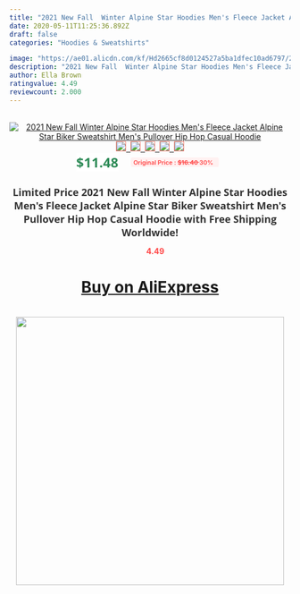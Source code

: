 ```yaml
---
title: "2021 New Fall  Winter Alpine Star Hoodies Men's Fleece Jacket Alpine Star Biker Sweatshirt Men's Pullover Hip Hop Casual Hoodie"
date: 2020-05-11T11:25:36.892Z
draft: false
categories: "Hoodies & Sweatshirts"

image: "https://ae01.alicdn.com/kf/Hd2665cf8d0124527a5ba1dfec10ad6797/2021-New-Fall-Winter-Alpine-Star-Hoodies-Men-s-Fleece-Jacket-Alpine-Star-Biker-Sweatshirt-Men.jpg"
description: "2021 New Fall  Winter Alpine Star Hoodies Men's Fleece Jacket Alpine Star Biker Sweatshirt Men's Pullover Hip Hop Casual Hoodie"
author: Ella Brown
ratingvalue: 4.49
reviewcount: 2.000
---
```

<br>
<div style="text-align: center;">
<a href="https://s.click.aliexpress.com/e/_9j2C2Z" target="_blank" rel="nofollow noopener noreferrer"><img alt="2021 New Fall  Winter Alpine Star Hoodies Men's Fleece Jacket Alpine Star Biker Sweatshirt Men's Pullover Hip Hop Casual Hoodie" class="magnifier-image" src="https://ae01.alicdn.com/kf/Hd2665cf8d0124527a5ba1dfec10ad6797/2021-New-Fall-Winter-Alpine-Star-Hoodies-Men-s-Fleece-Jacket-Alpine-Star-Biker-Sweatshirt-Men.jpg_640x640.jpg">
<br>
<img style="border:1px solid salmon" src="https://ae01.alicdn.com/kf/Hd2665cf8d0124527a5ba1dfec10ad6797/2021-New-Fall-Winter-Alpine-Star-Hoodies-Men-s-Fleece-Jacket-Alpine-Star-Biker-Sweatshirt-Men.jpg_120x120.jpg">&nbsp;&nbsp;<img style="border:1px solid salmon" src="https://ae01.alicdn.com/kf/H9aca288ae9b5405cb4630af544a21a400/2021-New-Fall-Winter-Alpine-Star-Hoodies-Men-s-Fleece-Jacket-Alpine-Star-Biker-Sweatshirt-Men.jpg_120x120.jpg">&nbsp;&nbsp;<img style="border:1px solid salmon" src="https://ae01.alicdn.com/kf/He518a18e64b2461cb0a9282519dfaa09J/2021-New-Fall-Winter-Alpine-Star-Hoodies-Men-s-Fleece-Jacket-Alpine-Star-Biker-Sweatshirt-Men.jpg_120x120.jpg">&nbsp;&nbsp;<img style="border:1px solid salmon" src="https://ae01.alicdn.com/kf/He21890d28fd142daa8707e541c7fd715w/2021-New-Fall-Winter-Alpine-Star-Hoodies-Men-s-Fleece-Jacket-Alpine-Star-Biker-Sweatshirt-Men.jpg_120x120.jpg">&nbsp;&nbsp;<img style="border:1px solid salmon" src="https://ae01.alicdn.com/kf/H9e046ea48e094cfc9c0671e1fa019b01E/2021-New-Fall-Winter-Alpine-Star-Hoodies-Men-s-Fleece-Jacket-Alpine-Star-Biker-Sweatshirt-Men.jpg_120x120.jpg"></a></div><br0>
<div style="text-align: center;"><span style="background-color: white; border: 0px; box-sizing: border-box; color: seagreen; display: inline-block; font-family: &quot;open sans&quot; , &quot;arial&quot; , &quot;helvetica&quot; , sans-serif , &quot;heiti&quot;; font-size: 24px; font-stretch: inherit; font-weight: 700; line-height: inherit; margin: 0px 10px 0px 0px; padding: 0px; vertical-align: middle;">$11.48 </span>
<span style="background: rgb(255 , 241 , 241); border-radius: 3px; border: 0px; box-sizing: border-box; color: #ff4747; display: inline-block; font-family: inherit; font-size: 12px; font-stretch: inherit; font-style: inherit; font-variant: inherit; font-weight: 600; line-height: inherit; margin: 0px; padding: 2px 5px; transform: scale(0.9); vertical-align: middle;">Original Price : <b style="text-decoration: line-through;">$16.40 </b> 30%&nbsp;&nbsp;</span></div>
<h1 style="color: #333333; display: inline-block; font-family: &quot;open sans&quot; , &quot;arial&quot; , &quot;helvetica&quot; , sans-serif , &quot;heiti&quot;; font-size: 18px; font-stretch: inherit; font-weight: 700; text-align: center;">Limited Price 2021 New Fall  Winter Alpine Star Hoodies Men's Fleece Jacket Alpine Star Biker Sweatshirt Men's Pullover Hip Hop Casual Hoodie with Free Shipping Worldwide!</h1>
<div style="color: #ff4747; text-align: center;">
<img src="https://4.bp.blogspot.com/-M0ZcTcb-5uY/XleCXlxnR4I/AAAAAAAAAEc/OrjgMkXV1oMQFaCRZj5HQwOCBcu3w1FegCPcBGAYYCw/s1600/star.png" style="height: 15px;">&nbsp;<b>4.49</b></div>
<div class="button_cont" align="center"><a class="buynow_a" href="https://s.click.aliexpress.com/e/_9j2C2Z" target="_blank" rel="nofollow noopener noreferrer"><H1>Buy on AliExpress</H1></a></div><br>
<div class="separator" style="clear: both; text-align: center;">
<img src="https://lh3.googleusercontent.com/-pTy5HemUv9M/XlePHvY0dAI/AAAAAAAAAE4/0nX5iRUoIWY8eMW9Dpxeirr157OZliDIgCLcBGAsYHQ/s1600/badge.gif" width="480">
</div>
